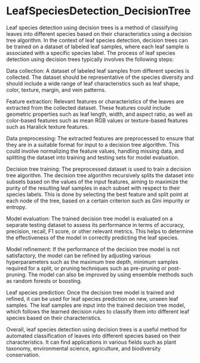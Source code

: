 # LeafSpeciesDetection_DecisionTree
Leaf species detection using decision trees is a method of classifying leaves into different species based on their characteristics using a decision tree algorithm. In the context of leaf species detection, decision trees can be trained on a dataset of labeled leaf samples, where each leaf sample is associated with a specific species label.
The process of leaf species detection using decision trees typically involves the following steps:

Data collection: A dataset of labeled leaf samples from different species is collected. The dataset should be representative of the species diversity and should include a wide range of leaf characteristics such as leaf shape, color, texture, margin, and vein patterns.

Feature extraction: Relevant features or characteristics of the leaves are extracted from the collected dataset. These features could include geometric properties such as leaf length, width, and aspect ratio, as well as color-based features such as mean RGB values or texture-based features such as Haralick texture features.

Data preprocessing: The extracted features are preprocessed to ensure that they are in a suitable format for input to a decision tree algorithm. This could involve normalizing the feature values, handling missing data, and splitting the dataset into training and testing sets for model evaluation.

Decision tree training: The preprocessed dataset is used to train a decision tree algorithm. The decision tree algorithm recursively splits the dataset into subsets based on the values of the input features, aiming to maximize the purity of the resulting leaf samples in each subset with respect to their species labels. This is done by selecting the best feature and split point at each node of the tree, based on a certain criterion such as Gini impurity or entropy.

Model evaluation: The trained decision tree model is evaluated on a separate testing dataset to assess its performance in terms of accuracy, precision, recall, F1 score, or other relevant metrics. This helps to determine the effectiveness of the model in correctly predicting the leaf species.

Model refinement: If the performance of the decision tree model is not satisfactory, the model can be refined by adjusting various hyperparameters such as the maximum tree depth, minimum samples required for a split, or pruning techniques such as pre-pruning or post-pruning. The model can also be improved by using ensemble methods such as random forests or boosting.

Leaf species prediction: Once the decision tree model is trained and refined, it can be used for leaf species prediction on new, unseen leaf samples. The leaf samples are input into the trained decision tree model, which follows the learned decision rules to classify them into different leaf species based on their characteristics.

Overall, leaf species detection using decision trees is a useful method for automated classification of leaves into different species based on their characteristics. It can find applications in various fields such as plant taxonomy, environmental science, agriculture, and biodiversity conservation.
